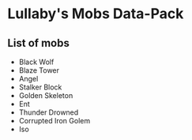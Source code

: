# Lullaby's Mobs Data-Pack

## List of mobs

- Black Wolf
- Blaze Tower
- Angel
- Stalker Block
- Golden Skeleton
- Ent
- Thunder Drowned
- Corrupted Iron Golem
- Iso